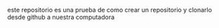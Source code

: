 este repositorio es una prueba de como crear un repositorio y clonarlo desde github a nuestra computadora